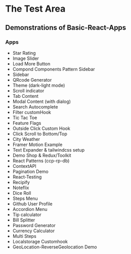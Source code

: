 # The Test Area

## Demonstrations of Basic-React-Apps

### Apps

- Star Rating
- Image Slider
- Load More Button
- Compond Components Pattern Sidebar
- Sidebar
- QRcode Generator
- Theme (dark-light mode)
- Scroll indicator
- Tab Content
- Modal Content (with dialog)
- Search Autocomplete
- Filter customHook
- Tic Tac Toe
- Feature Flags
- Outside Click Custom Hook
- Click Scroll to Bottom/Top
- City Weather
- Framer Motion Example
- Text Expander & tailwindcss setup
- Demo Shop & Redux/Toolkit
- React Patterns (ccp-rp-db)
- ContextAPI
- Pagination Demo
- React-Testing
- Recipify
- Noteflix
- Dice Roll
- Steps Menu
- Github User Profile
- Accordion Menu
- Tip calculator
- Bill Splitter
- Password Generator
- Currency Calculator
- Multi Steps
- Localstorage Customhook
- GeoLocation-ReverseGeolocation Demo
